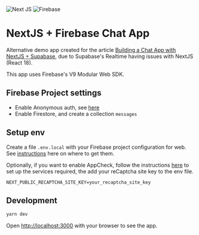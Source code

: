 ![Next JS](https://img.shields.io/badge/Next-black?style=for-the-badge&logo=next.js&logoColor=white)
![Firebase](https://img.shields.io/badge/firebase-%23039BE5.svg?style=for-the-badge&logo=firebase)

# NextJS + Firebase Chat App

Alternative demo app created for the article [Building a Chat App with NextJS + Supabase](https://www.yzlow.com/build-a-chat-app-with-nextjs-supabase/), due to Supabase's Realtime having issues with NextJS (React 18).

This app uses Firebase's V9 Modular Web SDK.

## Firebase Project settings

- Enable Anonymous auth, see [here](https://firebase.google.com/docs/auth/web/anonymous-auth#before-you-begin)
- Enable Firestore, and create a collection `messages`

## Setup env

Create a file `.env.local` with your Firebase project configuration for web. See [instructions](https://support.google.com/firebase/answer/7015592?hl=en#web) here on where to get them.

Optionally, if you want to enable AppCheck, follow the instructions [here](https://firebase.google.com/docs/app-check/web/recaptcha-provider) to set up the services required, the add your reCaptcha site key to the env file.

```
NEXT_PUBLIC_RECAPTCHA_SITE_KEY=your_recaptcha_site_key
```

## Development

```bash
yarn dev
```

Open [http://localhost:3000](http://localhost:3000) with your browser to see the app.
